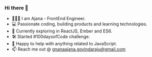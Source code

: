 ### Hi there 👋

<!--
**GnanaAjana/GnanaAjana** is a ✨ _special_ ✨ repository because its `README.md` (this file) appears on your GitHub profile.

Here are some ideas to get you started:

- 🔭 I’m currently working on ...
- 🌱 I’m currently learning ...
- 👯 I’m looking to collaborate on ...
- 🤔 I’m looking for help with ...
- 💬 Ask me about ...
- 📫 How to reach me: ...
- 😄 Pronouns: ...
- ⚡ Fun fact: ...
-->
- 👩🏻‍💻 I am Ajana - FrontEnd Engineer.
- 💻 Passionate coding, building products and learning technologies.
- 🌱 Currently exploring in ReactJS, Ember and ES6.
- 🛠 Started #100daysofCode challenge.
- 💬 Happy to help with anything related to JavaScript.
- 📫 Reach me out @ gnanaajana.govindaraju@gmail.com
